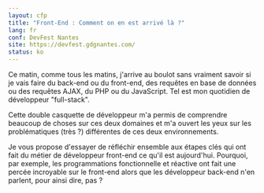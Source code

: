 ```yaml
---
layout: cfp
title: "Front-End : Comment on en est arrivé là ?"
lang: fr
conf: DevFest Nantes
site: https://devfest.gdgnantes.com/
status: ko
---
```


Ce matin, comme tous les matins, j'arrive au boulot sans vraiment savoir si je vais faire du back-end ou du front-end, des requêtes en base de données ou des requêtes AJAX, du PHP ou du JavaScript. Tel est mon quotidien de développeur "full-stack".

Cette double casquette de développeur m'a permis de comprendre beaucoup de choses sur ces deux domaines et m'a ouvert les yeux sur les problématiques (très ?) différentes de ces deux environnements.

Je vous propose d'essayer de réfléchir ensemble aux étapes clés qui ont fait du métier de développeur front-end ce qu'il est aujourd'hui. Pourquoi, par exemple, les programmations fonctionnelle et réactive ont fait une percée incroyable sur le front-end alors que les développeur back-end n'en parlent, pour ainsi dire, pas ?

